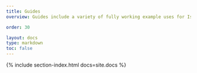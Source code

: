 ```yaml
---
title: Guides
overview: Guides include a variety of fully working example uses for Istio that you can experiment with.

order: 30

layout: docs
type: markdown
toc: false
---
```


{% include section-index.html docs=site.docs %}
